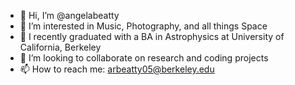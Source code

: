 - 👋 Hi, I’m @angelabeatty
- 👀 I’m interested in Music, Photography, and all things Space
- 🌱 I recently graduated with a BA in Astrophysics at University of California, Berkeley
- 💞️ I’m looking to collaborate on research and coding projects
- 📫 How to reach me: arbeatty05@berkeley.edu

<!---
angelabeatty/angelabeatty is a ✨ special ✨ repository because its `README.md` (this file) appears on your GitHub profile.
You can click the Preview link to take a look at your changes.
--->

